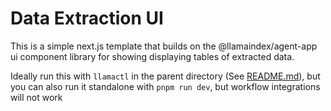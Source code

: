 # Data Extraction UI

This is a simple next.js template that builds on the @llamaindex/agent-app ui component library
for showing displaying tables of extracted data.

Ideally run this with `llamactl` in the parent directory (See [README.md](../README.md)),
but you can also run it standalone with `pnpm run dev`, but workflow integrations will not work